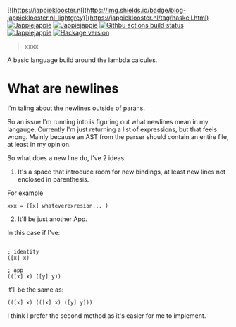 [![https://jappieklooster.nl](https://img.shields.io/badge/blog-jappieklooster.nl-lightgrey)](https://jappieklooster.nl/tag/haskell.html)
[![Jappiejappie](https://img.shields.io/badge/twitch.tv-jappiejappie-purple?logo=twitch)](https://www.twitch.tv/jappiejappie)
[![Jappiejappie](https://img.shields.io/badge/youtube-jappieklooster-red?logo=youtube)](https://www.youtube.com/channel/UCQxmXSQEYyCeBC6urMWRPVw)
[![Githbu actions build status](https://img.shields.io/github/workflow/status/jappeace/haskell-template-project/Test)](https://github.com/jappeace/haskell-template-project/actions)
[![Jappiejappie](https://img.shields.io/badge/discord-jappiejappie-black?logo=discord)](https://discord.gg/Hp4agqy)
[![Hackage version](https://img.shields.io/hackage/v/template.svg?label=Hackage)](https://hackage.haskell.org/package/template) 

> xxxx

A basic language build around the lambda calcules.


# What are newlines

I'm taling about the newlines outside of parans.

So an issue I'm running into is figuring out what newlines mean in my langauge.
Currently I'm just returning a list of expressions, but that feels wrong.
Mainly because an AST from the parser should contain an entire file,
at least in my opinion.

So what does a new line do, I've 2 ideas:

1. It's a space that introduce room for new bindings, at least new lines not enclosed in parenthesis.

For example

```
xxx = ([x] whateverexresion... )
```

2. It'll be just another App.

In this case if I've:
```

; identity
([x] x)

; app
(([x] x) ([y] y))

```
it'll be the same as:

```
(([x] x) (([x] x) ([y] y)))
```

I think I prefer the second method as it's easier for me to implement.

